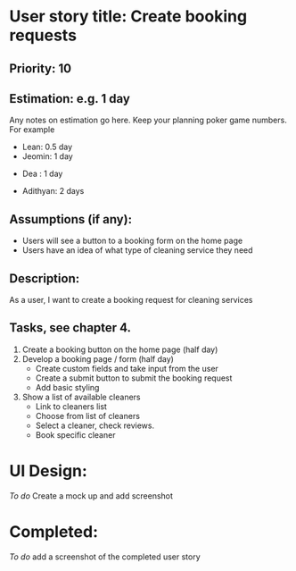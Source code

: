 # User story title: Create booking requests

## Priority: 10

## Estimation: e.g. 1 day
Any notes on estimation go here. Keep your planning poker game numbers. For example
* Lean: 0.5 day
* Jeomin: 1 day
- Dea : 1 day
* Adithyan: 2 days

## Assumptions (if any):
- Users will see a button to a booking form on the home page
- Users have an idea of what type of cleaning service they need

## Description: 
As a user, I want to create a booking request for cleaning services

## Tasks, see chapter 4.

1. Create a booking button on the home page (half day)
2. Develop a booking page / form (half day)
    - Create custom fields and take input from the user
    - Create a submit button to submit the booking request
    - Add basic styling
3. Show a list of available cleaners
    - Link to cleaners list
    - Choose from list of cleaners
    - Select a cleaner, check reviews.
    - Book specific cleaner


# UI Design:
*To do* Create a mock up and add screenshot

# Completed:
*To do* add a screenshot of the completed user story


